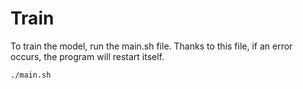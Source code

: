 # Train

To train the model, run the main.sh file.
Thanks to this file, if an error occurs, the program will restart itself.

```bash
./main.sh
```
